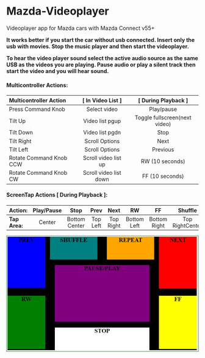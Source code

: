 # Mazda-Videoplayer
Videoplayer app for Mazda cars with Mazda Connect v55+

**It works better if you start the car without usb connected. Insert only the usb with movies. Stop the music player and then start the videoplayer.**

**To hear the video player sound select the active audio source as the same USB as the videos you are playing.  Pause audio or play a silent track then start the video and you will hear sound.**
#### Multicontroller Actions:
| Multicontroller Action   |   [ In Video List ]     |  [ During Playback ] |
| :--- | :---: | :---: |
| Press Command Knob    |   Select video     |   Play/pause  | 
| Tilt Up      |   Video list pgup    |   Toggle fullscreen(next video)   |
| Tilt Down      |   Video list pgdn    |   Stop    |   
| Tilt Right      |   Scroll Options   |   Next    |
| Tilt Left      |   Scroll Options    |   Previous  |
Rotate Command Knob CCW   |   Scroll video list up   |   RW (10 seconds)  |
Rotate Command Knob CW   |   Scroll video list down | FF (10 seconds) |
  
#### ScreenTap Actions [ During Playback ]:

| Action: | Play/Pause | Stop | Prev | Next | RW | FF | Shuffle | RepeatAll  |  
|  :--- |  :---:  |  :---:  | :---:  | :---: | :---: | :---:| :---: | :---: |  
| **Tap Area:** | Center | Bottom Center | Top Left | Top Right | Bottom Left | Bottom Right | Top RightCenter | Top LeftCenter |  

![Touch Screen Control Map](scrnCtrlMap.jpg) 
